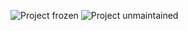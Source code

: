 
![Project frozen](https://img.shields.io/badge/status-frozen-blue.png) ![Project unmaintained](https://img.shields.io/badge/project-unmaintained-red.svg)
